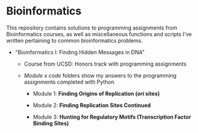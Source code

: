# Bioinformatics  

This repository contains solutions to programming assignments from Bioinformatics courses, as well as miscellaneous functions and scripts I've written pertaining to common bioinformatics problems.

- "Bioinformatics I: Finding Hidden Messages in DNA"

  - Course from UCSD: Honors track with programming assignments
  - *Module x code* folders show my answers to the programming assignments completed with Python  
      
    - Module 1: **Finding Origins of Replication (*ori* sites)**
    
    - Module 2: **Finding Replication Sites Continued**  

    - Module 3: **Hunting for Regulatory Motifs (Transcription Factor Binding Sites)**  


 
